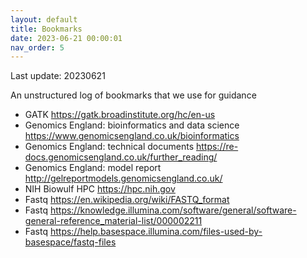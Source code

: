 ```yaml
---
layout: default
title: Bookmarks
date: 2023-06-21 00:00:01
nav_order: 5
---
```


Last update: 20230621

An unstructured log of bookmarks that we use for guidance

* GATK <https://gatk.broadinstitute.org/hc/en-us>
* Genomics England: bioinformatics and data science <https://www.genomicsengland.co.uk/bioinformatics>
* Genomics England: technical documents <https://re-docs.genomicsengland.co.uk/further_reading/>
* Genomics England: model report <http://gelreportmodels.genomicsengland.co.uk/>
* NIH Biowulf HPC <https://hpc.nih.gov>
* Fastq <https://en.wikipedia.org/wiki/FASTQ_format>
* Fastq <https://knowledge.illumina.com/software/general/software-general-reference_material-list/000002211>
* Fastq <https://help.basespace.illumina.com/files-used-by-basespace/fastq-files>

